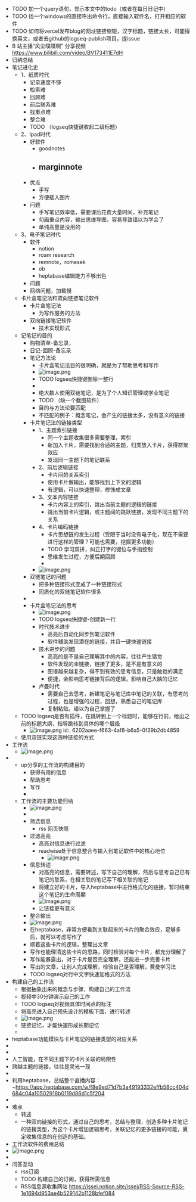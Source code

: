 - TODO 加一个query语句，显示本文中的todo（或者在每日日记中）
- TODO 找一个windows的直接呼出命令行，直接输入软件名，打开相应的软件
- TODO 如何将vercel发布blog的网址链接缩短，汉字标题，链接太长，可能得换英文，或者去github的logseq-publish项目，提issue
- B 站主播“风尘噗噗啊” 分享视频 https://www.bilibili.com/video/BV173411E7dH
- 归纳总结
- 笔记进化史
	- 1、纸质时代
		- 记录速度不够
		- 检索难
		- 回顾难
		- 前后联系难
		- 找重点难
		- 整合难
		- TODO （logseq快捷键收起二级标题）
	- 2、Ipad时代
		- 好软件
			- goodnotes
			- marginnote
				-
		- 优点
			- 手写
			- 方便插入图片
		- 问题
			- 手写笔记效率低，需要课后花费大量时间，补充笔记
			- 勾画重点内容，输出思维导图，容易导致错以为学会了
			- 单纯高量是没用的
	- 3、电子笔记时代
		- 软件
			- notion
			- roam research
			- remnote，romesek
			- ob
			- heptabase编辑能力不够出色
		- 问题
		- 网络问题，加载慢
	- 卡片盒笔记法和双向链接笔记软件
		- 卡片盒笔记法
			- 为写作服务的方法
		- 双向链接笔记软件
			- 技术实现形式
	- 记笔记的目的
		- 购物清单-备忘录，
		- 日记-回顾-备忘录
		- 笔记方法论
			- 卡片盒笔记法目的很明确，就是为了帮助思考和写作
			- ![image.png](../assets/image_1644340540716_0.png)
			- TODO  logseq快捷键删除一整行
			-
			- 绝大数人使用双链笔记，是为了个人知识管理或学业笔记
			- TODO （缺一个截图软件）
			- 目的与方法论要匹配
			- 不匹配的例子：概念笔记，会产生的链接太多，没有意义的链接
		- 卡片笔记法的链接类型
			- 1、主题索引链接
				- 同一个主题收集很多需要整理，索引
				- 新加入卡片，需要找到合适的主题，归类放入卡片，获得群聚效应
				- 发现同一主题下的笔记联系
			- 2、前后逻辑链接
				- 卡片间的关系索引
				- 使用卡片做输出，能够找到上下文的逻辑
				- 有逻辑，可以快速整理，修饰成文章
			- 3、文本内容链接
				- 卡片内容上的索引，跳出当前主题的逻辑的链接
				- 跳出当前卡片逻辑，或主题间的跳跃链接，发现不同主题下的关系
			- 4、卡片编码链接
				- 卡片思想链的发生过程（受限于当时没有电子化，现在不需要进行这样的管理？可能也需要，挖掘更多功能）
				- TODO 学习双拼，纠正打字的键位与手指控制
				- 思维发生过程，方便后期回顾
				-
			- ![image.png](../assets/image_1644340779953_0.png)
		- 双链笔记的问题
			- 把多种链接形式变成了一种链接形式
			- 同质化的双链笔记软件很多
		-
		- 卡片盒笔记法的思考
			- ![image.png](../assets/image_1644341375536_0.png)
			- TODO  logseq快捷键-创建新一行
			- 时代技术进步
				- 高亮后自动化同步到笔记软件
				- 软件辅助发现潜在的链接，并且一键快速链接
			- 技术进步的问题
				- 高亮的是不是自己理解其中的内容，往往产生错觉
				- 软件发现的未链接，链接了更多，是不是有意义的
				- 图谱越来越复杂，得不到有效的思考信息，只是触觉的满足
				- 便捷，会影响思考链接背后的逻辑，影响自己大脑的记忆
			- 卢曼时代
				- 需要自己去思考，新建笔记与笔记库中笔记的关联，有思考的过程，也是增强的过程，回想，熟悉自己的笔记库
				- 复制粘贴，错以为自己掌握了
	- TODO logseq是否有插件，在跳转到上一个标题时，能够在行前，给出之前的标题大纲，指导跳转到具体的哪个层级
		- ![image.png](../assets/image_1644342012467_0.png)
		  id:: 6202aaee-f663-4af8-b6a5-0f39b2db4859
	- 使用双链实现这四种链接的方式
- 工作流
	- ![image.png](../assets/image_1644342146574_0.png)
-
	- up分享的工作流的构建目的
		- 获得有用的信息
		- 帮助思考
		- 写作
		-
	- 工作流的主要功能归纳
		- ![image.png](../assets/image_1644342311796_0.png)
		-
		- 筛选信息
			- rss 网页快照
		- 过滤高亮
			- 高亮对信息进行过滤
			- readwise处于信息整合与输入到笔记软件中的核心地位
				- ![image.png](../assets/image_1644342573077_0.png)
		- 信息转述
			- 对高亮的信息，需要转述，写下自己的理解，然后与思考自己已有笔记的联系，在相关联的笔记写下相关联的笔记
			- 将建立好的卡片，导入heptabase中进行格式化的链接，暂时结束这个笔记的生命周期
			- ![image.png](../assets/image_1644343087786_0.png)
			- 让链接更有意义
		- 整合输出
		- ![image.png](../assets/image_1644343196551_0.png)
		- 在heptabase，非常方便看到关联起来的卡片的聚合效应，足够多后，就可以考虑写作了
		- 顺着这些卡片的逻辑，整理出文章
		- 写作也能理清这些卡片的思路，同时检验对每个卡片，都充分理解了
		- 写作能暴露出，对于卡片是否完全理解，还能进一步完善卡片
		- 写出的文章，让别人完成理解，检验自己是否理解，费曼学习法
		- TODO logseq对行中文字快速加格式的方法
- 构建自己的工作流
	- 根据抽象出来的概念与步骤，构建自己的工作流
	- 视频中30分钟演示自己的工作
	- TODO logseq对视频具体时间点的标注
	- 将高亮进入自己预先设计的模板下面，进行转述
	- ![image.png](../assets/image_1644344348102_0.png)
	- 链接记忆，才能快速形成长期记忆
	-
- heptabase功能模块与卡片笔记的链接类型的对应关系
-
-
- 人工智能，在不同主题下的卡片关联的局限性
- 跨越主题的链接，往往是灵光一现
-
- 利用heptabase，总结整个直播内容：~https://app.heptabase.com/w/f8e9ed71d7b3a49193332effb58cc404d684c04a10502918b0119d86d1c5f204
-
- 难点
	- 转述
	- 一种双向链接的形式，通过自己的思考，总结与整理，创造多种卡片笔记的链接类型，为这个卡片增加逻辑思考，关联记忆的更多链接的可能，奠定收集信息的在创造的基础。
- 工作流软件的费用总结
- ![image.png](../assets/image_1644345736835_0.png)
-
- 问答互动
	- rss订阅
	- TODO 构建自己的订阅，获得所需信息
	- RSS信息源收集网站 https://issei.notion.site/issei/RSS-Source-RSS-1e1694d953ae4b529142b1128bfef084